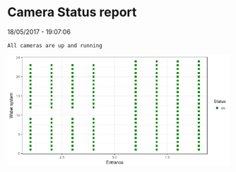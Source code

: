Camera Status report
================
18/05/2017 - 19:07:06

    All cameras are up and running

![](camreport_files/figure-markdown_github/unnamed-chunk-2-1.png)
